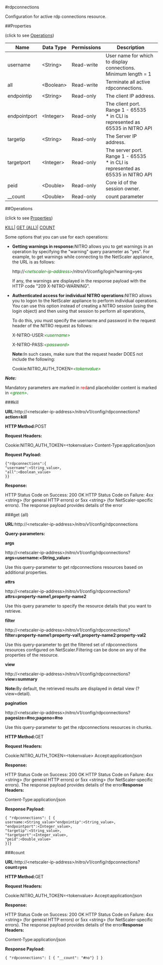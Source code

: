 #rdpconnections

Configuration for active rdp connections resource.


##Properties 
<span>(click to see [Operations](#opera))</span>


<table><thead><tr><th>Name</th><th>Data Type</th><th>Permissions</th><th>Description</th></tr></thead><tbody><tr><td>username</td><td>&lt;String></td><td>Read-write</td><td>User name for which to display connections.<br>Minimum length = 1</td></tr><tr><td>all</td><td>&lt;Boolean></td><td>Read-write</td><td>Terminate all active rdpconnections.</td></tr><tr><td>endpointip</td><td>&lt;String></td><td>Read-only</td><td>The client IP address.</td></tr><tr><td>endpointport</td><td>&lt;Integer></td><td>Read-only</td><td>The client port.<br>Range 1 - 65535<br>* in CLI is represented as 65535 in NITRO API</td></tr><tr><td>targetip</td><td>&lt;String></td><td>Read-only</td><td>The Server IP address.</td></tr><tr><td>targetport</td><td>&lt;Integer></td><td>Read-only</td><td>The server port.<br>Range 1 - 65535<br>* in CLI is represented as 65535 in NITRO API</td></tr><tr><td>peid</td><td>&lt;Double></td><td>Read-only</td><td>Core id of the session owner.</td></tr><tr><td>__count</td><td>&lt;Double></td><td>Read-only</td><td>count parameter</td></tr></tbody></table>
##Operations 
<span>(click to see [Properties](#prope))</span>


[KILL]()| [GET (ALL)](#ge)| [COUNT](#)


Some options that you can use for each operations:
<ul><li><p><b>Getting warnings in response:</b>NITRO allows you to get warnings in an operation by specifying the "warning" query parameter as "yes". For example, to get warnings while connecting to the NetScaler appliance, the URL is as follows:</p><p>http://<span style="color:green;font-style:italic;">&lt;netscaler-ip-address&gt;</span>/nitro/v1/config/login?warning=yes</p><p>If any, the warnings are displayed in the response payload with the HTTP code "209 X-NITRO-WARNING".</p></li><li><p><b>Authenticated access for individual NITRO operations:</b>NITRO allows you to logon to the NetScaler appliance to perform individual operations. You can use this option instead of creating a NITRO session (using the login object) and then using that session to perform all operations,</p><p>To do this, you must specify the username and password in the request header of the NITRO request as follows:</p><p>X-NITRO-USER:<span style="color:green;font-style:italic;">&lt;username&gt;</span></p><p>X-NITRO-PASS:<span style="color:green;font-style:italic;">&lt;password&gt;</span></p><p><b>Note:</b>In such cases, make sure that the request header DOES not include the following:</p><p>Cookie:NITRO_AUTH_TOKEN=<span style="color:green;font-style:italic;">&lt;tokenvalue&gt;</span></p></li></ul>



***Note:*** 
Mandatory parameters are marked in <span style="color:#FF0000;">red</span>and placeholder content is marked in <span style="color:green;font-style:italic">&lt;green&gt;</span>.

###kill



<b>URL:</b>http://&lt;netscaler-ip-address&gt;/nitro/v1/config/rdpconnections?<b>action=kill</b>
<b>HTTP Method:</b>POST
<b>Request Headers:</b>

Cookie:NITRO_AUTH_TOKEN=&lt;tokenvalue&gt;Content-Type:application/json

<b>Request Payload: </b>```{"rdpconnections":{"username":<String_value>,"all":<Boolean_value>}}```
<b>Response:</b>
HTTP Status Code on Success: 200 OKHTTP Status Code on Failure: 4xx &lt;string&gt; (for general HTTP errors) or 5xx &lt;string&gt; (for NetScaler-specific errors). The response payload provides details of the error


###get (all)



<b>URL:</b>http://&lt;netscaler-ip-address&gt;/nitro/v1/config/rdpconnections
<b>Query-parameters:</b>
<b>args</b>
http://&lt;netscaler-ip-address&gt;/nitro/v1/config/rdpconnections?<b>args=username:&lt;String_value&gt;</b>
Use this query-parameter to get rdpconnections resources based on additional properties.


<b>attrs</b>
http://&lt;netscaler-ip-address&gt;/nitro/v1/config/rdpconnections?<b>attrs=property-name1,property-name2</b>
Use this query parameter to specify the resource details that you want to retrieve.


<b>filter</b>
http://&lt;netscaler-ip-address&gt;/nitro/v1/config/rdpconnections?<b>filter=property-name1:property-val1,property-name2:property-val2</b>
Use this query-parameter to get the filtered set of rdpconnections resources configured on NetScaler.Filtering can be done on any of the properties of the resource.


<b>view</b>
http://&lt;netscaler-ip-address&gt;/nitro/v1/config/rdpconnections?<b>view=summary</b>
<b>Note:</b>By default, the retrieved results are displayed in detail view (?view=detail).


<b>pagination</b>
http://&lt;netscaler-ip-address&gt;/nitro/v1/config/rdpconnections?<b>pagesize=#no;pageno=#no</b>
Use this query-parameter to get the rdpconnections resources in chunks.



<b>HTTP Method:</b>GET
<b>Request Headers:</b>

Cookie:NITRO_AUTH_TOKEN=&lt;tokenvalue&gt;Accept:application/json

<b>Response:</b>
HTTP Status Code on Success: 200 OKHTTP Status Code on Failure: 4xx &lt;string&gt; (for general HTTP errors) or 5xx &lt;string&gt; (for NetScaler-specific errors). The response payload provides details of the error<b>Response Headers:</b>

Content-Type:application/json

<b>Response Payload: </b>```{ "rdpconnections": [ {username:<String_value>"endpointip":<String_value>,"endpointport":<Integer_value>,"targetip":<String_value>,"targetport":<Integer_value>,"peid":<Double_value>}]}```



###count



<b>URL:</b>http://&lt;netscaler-ip-address&gt;/nitro/v1/config/rdpconnections?<b>count=yes</b>
<b>HTTP Method:</b>GET
<b>Request Headers:</b>

Cookie:NITRO_AUTH_TOKEN=&lt;tokenvalue&gt;Accept:application/json

<b>Response:</b>
HTTP Status Code on Success: 200 OKHTTP Status Code on Failure: 4xx &lt;string&gt; (for general HTTP errors) or 5xx &lt;string&gt; (for NetScaler-specific errors). The response payload provides details of the error<b>Response Headers:</b>

Content-Type:application/json

<b>Response Payload: </b>```{ "rdpconnections": [ { "__count": "#no"} ] }```




